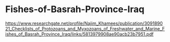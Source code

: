 # Fishes-of-Basrah-Province-Iraq
https://www.researchgate.net/profile/Najim_Khamees/publication/309189021_Checklists_of_Protozoans_and_Myxozoans_of_Freshwater_and_Marine_Fishes_of_Basrah_Province_Iraq/links/5813979908ae90acb23b7951.pdf
